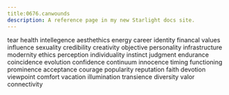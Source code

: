 ```yaml
---
title:0676.canwounds
description: A reference page in my new Starlight docs site.
---
```

tear
health
intellegence 
aesthethics
energy
career 
identity
financal 
values 
influence
sexuality 
credibility
creativity
objective
personality
infrastructure
modernity
ethics
perception
individuality
instinct
judgment
endurance
coincidence
evolution
confidence
continuum
innocence
timing
functioning
prominence 
acceptance
courage
popularity
reputation
faith
devotion
viewpoint
comfort
vacation
illumination
transience
diversity
valor
connectivity